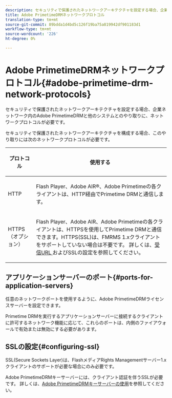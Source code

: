 ```yaml
---
description: セキュリティで保護されたネットワークアーキテクチャを設定する場合、企業ネットワーク内のAdobe PrimetimeDRMと他のシステムとのやり取りに、ネットワークプロトコルが必要です。
title: Adobe PrimetimeDRMネットワークプロトコル
translation-type: tm+mt
source-git-commit: 89bdda1d4bd5c126f19ba75a819942df901183d1
workflow-type: tm+mt
source-wordcount: '226'
ht-degree: 0%

---
```



# Adobe PrimetimeDRMネットワークプロトコル{#adobe-primetime-drm-network-protocols}

セキュリティで保護されたネットワークアーキテクチャを設定する場合、企業ネットワーク内のAdobe PrimetimeDRMと他のシステムとのやり取りに、ネットワークプロトコルが必要です。

セキュリティで保護されたネットワークアーキテクチャを構成する場合、このやり取りには次のネットワークプロトコルが必要です。

<table frame="all" colsep="1" rowsep="1" class="+ topic/table adobe-d/table " id="table_itc_33z_n4"> 
 <thead class="- topic/thead "> 
  <tr rowsep="1" class="- topic/row "> 
   <th colname="1" class="- topic/entry entry"> <p class="- topic/p ">プロトコル </p> </th> 
   <th colname="2" class="- topic/entry entry"> <p class="- topic/p ">使用する </p> </th> 
  </tr> 
 </thead>
 <tbody class="- topic/tbody "> 
  <tr rowsep="1" class="- topic/row "> 
   <td colname="1" class="- topic/entry "> <p class="- topic/p ">HTTP </p> </td> 
   <td colname="2" class="- topic/entry "> <p class="- topic/p ">Flash Player、Adobe AIR®、Adobe Primetimeの各クライアントは、HTTP経由でPrimetime DRMと通信します。 </p> </td> 
  </tr> 
  <tr rowsep="0" class="- topic/row "> 
   <td colname="1" class="- topic/entry "> <p class="- topic/p ">HTTPS（オプション） </p> </td> 
   <td colname="2" class="- topic/entry "> <p class="- topic/p ">Flash Player、Adobe AIR、Adobe Primetimeの各クライアントは、HTTPSを使用してPrimetime DRMと通信できます。HTTPS(SSL)は、FMRMS 1.xクライアントをサポートしていない場合は不要です。 詳しくは、<a href="../../secure-deployment-guidelines/overview/network-topology-firewall-rules.md" format="dita" scope="local">受信URL </a>およびSSLの設定を参照してください。 </p> </td> 
  </tr> 
 </tbody> 
</table>

## アプリケーションサーバーのポート{#ports-for-application-servers}

任意のネットワークポートを使用するように、Adobe PrimetimeDRMライセンスサーバーを設定できます。

Primetime DRMを実行するアプリケーションサーバーに接続するクライアントに許可するネットワーク機能に応じて、これらのポートは、内側のファイアウォールで有効または無効にする必要があります。

## SSLの設定{#configuring-ssl}

SSL(Secure Sockets Layer)は、FlashメディアRights Managementサーバー1.xクライアントのサポートが必要な場合にのみ必要です。

Adobe PrimetimeDRMキーサーバーには、クライアント認証を伴うSSLが必要です。 詳しくは、[Adobe PrimetimeDRMキーサーバーの使用](../../using-the-drm-key-server/requirements.md)を参照してください。